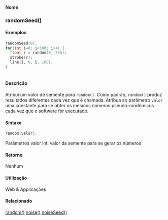 
#### Nome
### randomSeed()

#### Exemplos

```pde
randomSeed(0); 
for(int i=0; i<100; i++) { 
  float r = random(0, 255); 
  stroke(r); 
  line(i, 0, i, 100); 
} 
 

```



#### Descrição
Atribui um valor de semente para `random()`. Como padrão, `random()` produz resultados diferentes cada vez que é chamada. Atribua ao parâmetro `valor `uma constante para se obter os mesmos números pseudo-randômicos cada vez que o software for executado.

#### Sintaxe
```pde
random(valor);

```
Parâmetros
valor
int: valor da semente para se gerar os números



#### Retorno

	
Nenhum

#### Utilização

	
Web & Applicações

#### Relacionado
[random()](random_
)
[noise()](noise_
)
[noiseSeed()](noiseSeed_
)

